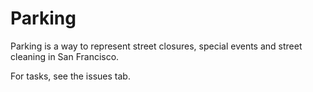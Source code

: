 Parking
=======

Parking is a way to represent street closures, special events and street cleaning in San Francisco.

For tasks, see the issues tab.

